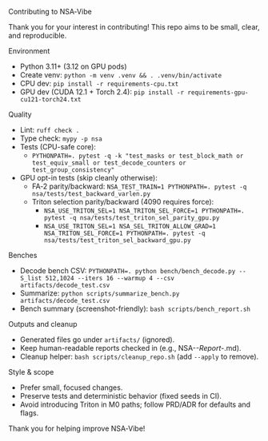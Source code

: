 Contributing to NSA‑Vibe

Thank you for your interest in contributing! This repo aims to be small, clear, and reproducible.

Environment
- Python 3.11+ (3.12 on GPU pods)
- Create venv: `python -m venv .venv && . .venv/bin/activate`
- CPU dev: `pip install -r requirements-cpu.txt`
- GPU dev (CUDA 12.1 + Torch 2.4): `pip install -r requirements-gpu-cu121-torch24.txt`

Quality
- Lint: `ruff check .`
- Type check: `mypy -p nsa`
- Tests (CPU-safe core):
  - `PYTHONPATH=. pytest -q -k "test_masks or test_block_math or test_equiv_small or test_decode_counters or test_group_consistency"`
- GPU opt-in tests (skip cleanly otherwise):
  - FA‑2 parity/backward: `NSA_TEST_TRAIN=1 PYTHONPATH=. pytest -q nsa/tests/test_backward_varlen.py`
  - Triton selection parity/backward (4090 requires force):
    - `NSA_USE_TRITON_SEL=1 NSA_TRITON_SEL_FORCE=1 PYTHONPATH=. pytest -q nsa/tests/test_triton_sel_parity_gpu.py`
    - `NSA_USE_TRITON_SEL=1 NSA_SEL_TRITON_ALLOW_GRAD=1 NSA_TRITON_SEL_FORCE=1 PYTHONPATH=. pytest -q nsa/tests/test_triton_sel_backward_gpu.py`

Benches
- Decode bench CSV: `PYTHONPATH=. python bench/bench_decode.py --S_list 512,1024 --iters 16 --warmup 4 --csv artifacts/decode_test.csv`
- Summarize: `python scripts/summarize_bench.py artifacts/decode_test.csv`
- Bench summary (screenshot-friendly): `bash scripts/bench_report.sh`

Outputs and cleanup
- Generated files go under `artifacts/` (ignored).
- Keep human-readable reports checked in (e.g., NSA-*-Report-*.md).
- Cleanup helper: `bash scripts/cleanup_repo.sh` (add `--apply` to remove).

Style & scope
- Prefer small, focused changes.
- Preserve tests and deterministic behavior (fixed seeds in CI).
- Avoid introducing Triton in M0 paths; follow PRD/ADR for defaults and flags.

Thank you for helping improve NSA‑Vibe!
